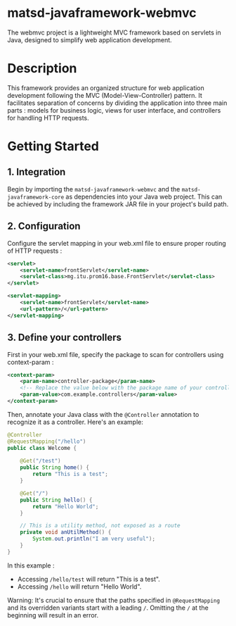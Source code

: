 # matsd-javaframework-webmvc

The webmvc project is a lightweight MVC framework based on servlets in Java, designed to simplify web application development.

# Description

This framework provides an organized structure for web application development following the MVC (Model-View-Controller) pattern. It facilitates separation of concerns by dividing the application into three main parts : models for business logic, views for user interface, and controllers for handling HTTP requests.

# Getting Started

## 1. Integration

Begin by importing the `matsd-javaframework-webmvc` and the `matsd-javaframework-core` as dependencies into your Java web project. This can be achieved by including the framework JAR file in your project's build path.

## 2. Configuration

Configure the servlet mapping in your web.xml file to ensure proper routing of HTTP requests :

```xml
<servlet>
    <servlet-name>frontServlet</servlet-name>
    <servlet-class>mg.itu.prom16.base.FrontServlet</servlet-class>
</servlet>

<servlet-mapping>
    <servlet-name>frontServlet</servlet-name>
    <url-pattern>/</url-pattern>
</servlet-mapping>
```

## 3. Define your controllers

First in your web.xml file, specify the package to scan for controllers using context-param :

```xml
<context-param>
    <param-name>controller-package</param-name>
    <!-- Replace the value below with the package name of your controllers -->
    <param-value>com.example.controllers</param-value>
</context-param>
```
Then, annotate your Java class with the `@Controller` annotation to recognize it as a controller. Here's an example:

```java
@Controller
@RequestMapping("/hello")
public class Welcome {
    
    @Get("/test")
    public String home() {
        return "This is a test";
    }

    @Get("/")
    public String hello() {
        return "Hello World";
    }

    // This is a utility method, not exposed as a route
    private void anUtilMethod() {
        System.out.println("I am very useful");
    }
}
```

In this example :
* Accessing `/hello/test` will return "This is a test".
* Accessing `/hello` will return "Hello World".

Warning: It's crucial to ensure that the paths specified in `@RequestMapping` and its overridden variants start with a leading `/`. Omitting the `/` at the beginning will result in an error.